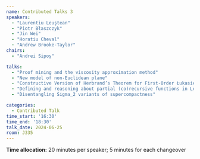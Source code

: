 ```yaml
---
name: Contributed Talks 3
speakers: 
  - "Laurentiu Leuştean"
  - "Piotr Błaszczyk"
  - "Jin Wei"
  - "Horatiu Cheval"
  - "Andrew Brooke-Taylor"
chairs:
  - "Andrei Sipoș"

talks: 
  - "Proof mining and the viscosity approximation method"
  - "New model of non-Euclidean plane"
  - "Constructive Version of Herbrand’s Theorem for First-Order Łukasiewicz Logic"
  - "Defining and reasoning about partial (co)recursive functions in Lean"
  - "Disentangling Sigma_2 variants of supercompactness"

categories:
  - Contributed Talk
time_start: '16:30'
time_end: '18:30'
talk_date: 2024-06-25
room: J335
---
```

**Time allocation:** 20 minutes per speaker; 5 minutes for each changeover
